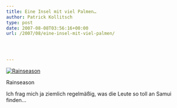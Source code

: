 ```yaml
---
title: Eine Insel mit viel Palmen…
author: Patrick Kollitsch
type: post
date: 2007-08-08T03:56:16+00:00
url: /2007/08/eine-insel-mit-viel-palmen/




---
```

<div class="flickr">
  <a href="http://www.flickr.com/photos/schreibblogade/1015172219/" title="Rainseason"><img src="//farm2.static.flickr.com/1378/1015172219_fdeb5825e0.jpg" alt="Rainseason" /></a></p> 
  
  <p>
    Rainseason
  </p>
</div>

Ich frag mich ja ziemlich regelmäßig, was die Leute so toll an Samui finden...
